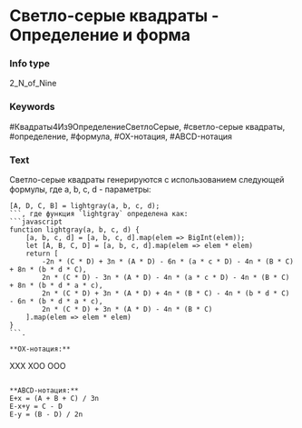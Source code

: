 # Светло-серые квадраты - Определение и форма
### Info type
2_N_of_Nine
### Keywords
#Квадраты4Из9ОпределениеСветлоСерые, #светло-серые квадраты, #определение, #формула, #OX-нотация, #ABCD-нотация
### Text
Светло-серые квадраты генерируются с использованием следующей формулы, где a, b, c, d - параметры:
```
[A, D, C, B] = lightgray(a, b, c, d);
```, где функция `lightgray` определена как:
```javascript
function lightgray(a, b, c, d) {
    [a, b, c, d] = [a, b, c, d].map(elem => BigInt(elem));
    let [A, B, C, D] = [a, b, c, d].map(elem => elem * elem)
    return [
        -2n * (C * D) + 3n * (A * D) - 6n * (a * c * D) - 4n * (B * C) + 8n * (b * d * C),
        2n * (C * D) - 3n * (A * D) - 4n * (a * c * D) - 4n * (B * C) + 8n * (b * d * a * c),
        2n * (C * D) + 3n * (A * D) + 4n * (B * C) - 4n * (b * d * C) - 6n * (b * d * a * c),
        2n * (C * D) + 3n * (A * D) - 4n * (B * C)
    ].map(elem => elem * elem)
}
```.

**OX-нотация:**
```
XXX
XOO
OOO
```

**ABCD-нотация:**
E+x = (A + B + C) / 3n
E-x+y = C - D
E-y = (B - D) / 2n